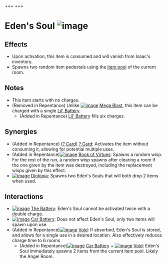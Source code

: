 +++
+++

 # Eden's Soul ![image](/image/Eden%27s_Soul.png) 

Effects
---------


* Upon activation, this item is consumed and will vanish from Isaac's inventory.
* Spawns two random item pedestals using the [item pool](/wiki/Item_pool "Item pool") of the current room.


Notes
-------


* This item starts with no charges.
* (Removed in Repentance) Unlike [![image](/image/Mega_Blast.png)](/wiki/Mega_Blast "Mega Blast") [Mega Blast](/wiki/Mega_Blast "Mega Blast"), this item can be charged with a single [Lil' Battery](/wiki/Lil%27_Battery "Lil' Battery").
	+ (Added in Repentance) [Lil' Battery](/wiki/Lil%27_Battery "Lil' Battery") fills six charges.


Synergies
-----------


* (Added in Repentance) [(? Card)](/wiki/%3F_Card "? Card") [? Card](/wiki/%3F_Card "? Card"): Activates the item without consuming it, allowing for potential multiple uses.
* (Added in Repentance)[![image](/image/Book_of_Virtues.png)](/wiki/Book_of_Virtues "Book of Virtues") [Book of Virtues](/wiki/Book_of_Virtues "Book of Virtues"): Spawns a random wisp. For the rest of the run, a random wisp spawns after clearing a room if the one given by the item was destroyed, including the replacement wisps given by this effect.
* [![image](/image/Diplopia.png)](/wiki/Diplopia "Diplopia") [Diplopia](/wiki/Diplopia "Diplopia"): Spawns two Eden's Souls that will both drop 2 items when used.


Interactions
--------------


* [![image](/image/The_Battery.png)](/wiki/The_Battery "The Battery") [The Battery](/wiki/The_Battery "The Battery"): Eden's Soul cannot be activated twice with a double charge.
* [![image](/image/Car_Battery.png)](/wiki/Car_Battery "Car Battery") [Car Battery](/wiki/Car_Battery "Car Battery"): Does not affect Eden's Soul, only two items will spawn upon use.
* (Added in Repentance)[![image](/image/Void.png)](/wiki/Void "Void") [Void](/wiki/Void "Void"): If absorbed, Eden's Soul is stored, and allows for a single use in a desired location. Also effectively reduces charge time to 6 rooms
	+ (Added in Repentance)[![image](/image/Car_Battery.png)](/wiki/Car_Battery "Car Battery") [Car Battery](/wiki/Car_Battery "Car Battery") + [![image](/image/Void.png)](/wiki/Void "Void") [Void](/wiki/Void "Void"): Eden's Soul immediately spawns 2 items from the current item pool. Likely the Angel Room.


